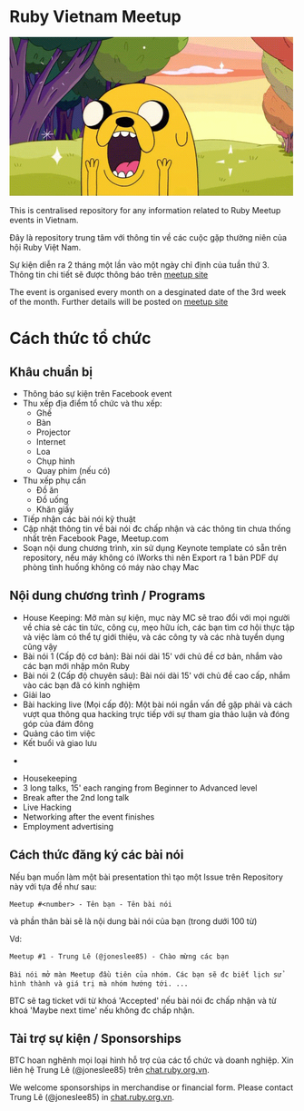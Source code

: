 # Ruby Vietnam Meetup

![Screenshot](https://github.com/ruby-vietnam/meetup/blob/master/sweeeet.gif)

This is centralised repository for any information related to Ruby Meetup events in Vietnam.

Đây là repository trung tâm với thông tin về các cuộc gặp thường niên của hội Ruby Việt Nam.

Sự kiện diễn ra 2 tháng một lần vào một ngày chỉ định của tuần thứ 3. Thông tin chi tiết sẽ được thông báo trên [meetup site](http://meetup.ruby.org.vn)

The event is organised every month on a desginated date of the 3rd week of the month. Further details will be posted on [meetup site](http://meetup.ruby.org.vn)

# Cách thức tổ chức

## Khâu chuẩn bị

* Thông báo sự kiện trên Facebook event
* Thu xếp địa điểm tổ chức và thu xếp:
  * Ghế
  * Bàn
  * Projector
  * Internet
  * Loa
  * Chụp hình
  * Quay phim (nếu có)
* Thu xếp phụ cần
  * Đồ ăn
  * Đồ uống
  * Khăn giấy
* Tiếp nhận các bài nói kỹ thuật
* Cập nhật thông tin về bài nói đc chấp nhận và các thông tin chưa thống nhất trên Facebook Page, Meetup.com
* Soạn nội dung chương trình, xin sử dụng Keynote template có sẵn trên repository, nếu máy không có iWorks thì nên Export ra 1 bản PDF dự phòng tình huống không có máy nào chạy Mac 

## Nội dung chương trình / Programs

* House Keeping: Mở màn sự kiện, mục này MC sẽ trao đổi với mọi người về chia
sẻ các tin tức, công cụ, mẹo hữu ích, các bạn tìm cơ hội thực tập và việc làm
có thể tự giới thiệu, và các công ty và các nhà tuyển dụng cũng vậy
* Bài nói 1 (Cấp độ cơ bản): Bài nói dài 15' với chủ đề cơ bản, nhắm vào các
bạn mới nhập môn Ruby
* Bài nói 2 (Cấp độ chuyên sâu): Bài nói dài 15' với chủ đề cao cấp, nhắm vào
các bạn đã có kinh nghiệm
* Giải lao
* Bài hacking live (Mọi cấp độ): Một bài nói ngắn vấn đề gặp phải và cách vượt
qua thông qua hacking trực tiếp với sự tham gia thảo luận và đóng góp của đám đông
* Quảng cáo tìm việc
* Kết buổi và giao lưu

-

* Housekeeping
* 3 long talks, 15' each ranging from Beginner to Advanced level
* Break after the 2nd long talk
* Live Hacking
* Networking after the event finishes
* Employment advertising

## Cách thức đăng ký các bài nói

Nếu bạn muốn làm một bài presentation thì tạo một Issue trên Repository này với tựa đề
như sau:

```
Meetup #<number> - Tên bạn - Tên bài nói
```

và phần thân bài sẽ là nội dung bài nói của bạn (trong dưới 100 từ)

Vd:

```
Meetup #1 - Trung Lê (@joneslee85) - Chào mừng các bạn

Bài nói mở màn Meetup đầu tiên của nhóm. Các bạn sẽ đc biết lịch sử
hình thành và giá trị mà nhóm hướng tới. ...
```

BTC sẽ tag ticket với từ khoá 'Accepted' nếu bài nói đc chấp nhận và từ khoá 'Maybe next time' nếu không đc chấp nhận.

## Tài trợ sự kiện / Sponsorships

BTC hoan nghênh mọi loại hình hỗ trợ của các tổ chức và doanh nghiệp. Xin liên hệ Trung Lê (@joneslee85) trên [chat.ruby.org.vn](http://chat.ruby.org.vn).

We welcome sponsorships in merchandise or financial form. Please contact Trung Lê (@joneslee85) in [chat.ruby.org.vn](http://chat.ruby.org.vn).
